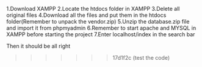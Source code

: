 
1.Download XAMPP
2.Locate the htdocs folder in XAMPP
3.Delete all original files
4.Download all the files and put them in the htdocs folder(Remember to unpack the vendor.zip)
5.Unzip the database.zip file and import it from phpmyadmin
6.Remember to start apache and MYSQL in XAMPP before starting the project
7.Enter localhost/index in the search bar

Then it should be all right
>>>>>>> 17d1f2c (test the code)
